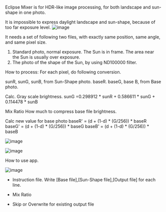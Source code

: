 Eclipse Mixer is for HDR-like image processing, for both landscape and sun-shape in one photo.

It is impossible to express daylight landscape and sun-shape, because of too far exposure level.
![image](https://github.com/naokiueda/EclipseMixer/assets/6153725/8b56f44f-9b9f-41fe-ae55-0bcbfadd0987)


It needs a set of following two files, with exactly same position, same angle, and same pixel size.
1) Standard photo, normal exposure. The Sun is in frame.  The area near the Sun is usually over exposure.
2) The photo of the shape of the Sun, by using ND100000 filter.

How to process:
For each pixel, do following conversion.

  sunR, sunG, sunB, from Sun-Shape photo.
  baseR. baseG, base B, from Base photo.

Calc. Gray scale brightness.
  sunG =0.298912 * sunR + 0.586611 * sunG + 0.114478 * sunB

Mix Ratio
  How much to compress base file brightness.

Calc new value for base photo
  baseR' = (d + (1-d) * (G/256)) * baseR
  baseG' = (d + (1-d) * (G/256)) * baseG
  baseB' = (d + (1-d) * (G/256)) * baseB

![image](https://github.com/naokiueda/EclipseMixer/assets/6153725/fd108fa9-c487-4e0a-af5e-573c559a1443)

![image](https://github.com/naokiueda/EclipseMixer/assets/6153725/910238d4-6d4b-45c5-a445-cec157895f6f)







How to use app.

![image](https://github.com/naokiueda/EclipseMixer/assets/6153725/cfe4f593-a5c9-4ec9-825d-99fe8457f8cc)


- Instruction file.
	Write [Base file],[Sun-Shape file],[Output file] for each line.

- Mix Ratio 

- Skip or Overwrite for existing output file
